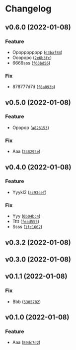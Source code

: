 # Changelog

<!--next-version-placeholder-->

## v0.6.0 (2022-01-08)
### Feature
* Opopppppppp ([`d3baf84`](https://github.com/sebov/actions/commit/d3baf845503b76762ed7091ae06d20aea73572f9))
* Ooopopo ([`2e6b3fc`](https://github.com/sebov/actions/commit/2e6b3fcbc23dea285cec107beb160282c5ad17b2))
* 6666sss ([`f63bd56`](https://github.com/sebov/actions/commit/f63bd56ed05527bcd919fd5d9a03cb3abf041730))

### Fix
* 878777d7d ([`f8a093b`](https://github.com/sebov/actions/commit/f8a093b31466237535d3eedddddf309cfb19d4fd))

## v0.5.0 (2022-01-08)
### Feature
* Opopop ([`a826153`](https://github.com/sebov/actions/commit/a826153bf52a19dabf0cf75c155b654a6ca150b3))

### Fix
* Aaa ([`248295e`](https://github.com/sebov/actions/commit/248295ea95458f0d8609ccca2e6ba708171d3605))

## v0.4.0 (2022-01-08)
### Feature
* Yyykl2 ([`ac93cef`](https://github.com/sebov/actions/commit/ac93cef1ca53a812b685a3ced23d877d09655cc1))

### Fix
* Yyy ([`0b04bc4`](https://github.com/sebov/actions/commit/0b04bc478c502c84284670e5dbde0aae02f45522))
* Tttt ([`fead555`](https://github.com/sebov/actions/commit/fead5550707cf08bcb5540840b8d1a8bf70e3b1f))
* Ssss ([`1fc1662`](https://github.com/sebov/actions/commit/1fc16623a42e033ad14696c9845754ffe12fd5c0))

## v0.3.2 (2022-01-08)


## v0.3.0 (2022-01-08)


## v0.1.1 (2022-01-08)
### Fix
* Bbb ([`5305782`](https://github.com/sebov/actions/commit/5305782ae34264d41b7066a821a376b9138a1b91))

## v0.1.0 (2022-01-08)
### Feature
* Aaa ([`80dc7d2`](https://github.com/sebov/actions/commit/80dc7d277d441463fda414a33cb730916374d90a))
